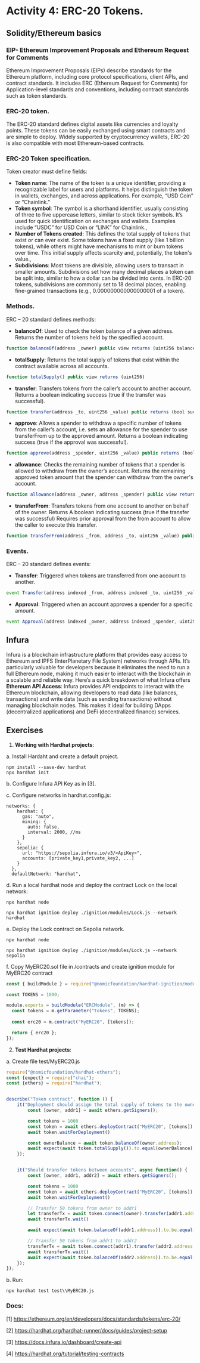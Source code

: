 # Activity 4: ERC-20 Tokens.

## Solidity/Ethereum basics

### EIP- Ethereum Improvement Proposals and Ethereum Request for Comments

Ethereum Improvement Proposals (EIPs) describe standards for the Ethereum platform, including core protocol specifications, client APIs, and contract standards. It includes ERC (Ethereum Request for Comments) for Application-level standards and conventions, including contract standards such as token standards.

### ERC-20 token. 
The ERC-20 standard defines digital assets like currencies and loyalty points. These tokens can be easily exchanged using smart contracts and are simple to deploy. Widely supported by cryptocurrency wallets, ERC-20 is also compatible with most Ethereum-based contracts.

### ERC-20 Token specification.
Token creator must define fields: 

-   **Token name**: The name of the token is a unique identifier, providing a recognizable label for users and platforms. It helps distinguish the token in wallets, exchanges, and across applications. For example, “USD Coin” or “Chainlink.” 
-   **Token symbol**: The symbol is a shorthand identifier, usually consisting of three to five uppercase letters, similar to stock ticker symbols. It’s used for quick identification on exchanges and wallets. Examples include “USDC” for USD Coin or “LINK” for Chainlink., 
-   **Number of Tokens created**: This defines the total supply of tokens that exist or can ever exist. Some tokens have a fixed supply (like 1 billion tokens), while others might have mechanisms to mint or burn tokens over time. This initial supply affects scarcity and, potentially, the token's value., 
-   **Subdivisions**:  Most tokens are divisible, allowing users to transact in smaller amounts. Subdivisions set how many decimal places a token can be split into, similar to how a dollar can be divided into cents. In ERC-20 tokens, subdivisions are commonly set to 18 decimal places, enabling fine-grained transactions (e.g., 0.000000000000000001 of a token). 


### Methods.
ERC – 20 standard defines methods:

-   **balanceOf**: Used to check the token balance of a given address. Returns the number of tokens held by the specified account.

```js
function balanceOf(address _owner) public view returns (uint256 balance)
```

-   **totalSupply**: Returns the total supply of tokens that exist within the contract available across all accounts.

```js
function totalSupply() public view returns (uint256)
```

-   **transfer**: Transfers tokens from the caller’s account to another account. Returns a boolean indicating success (true if the transfer was successful).

```js
function transfer(address _to, uint256 _value) public returns (bool success)
```

-   **approve**: Allows a spender to withdraw a specific number of tokens from the caller’s account, i.e. sets an allowance for the spender to use transferFrom up to the approved amount.
Returns a boolean indicating success (true if the approval was successful).

```js
function approve(address _spender, uint256 _value) public returns (bool success)
```

-   **allowance**: Checks the remaining number of tokens that a spender is allowed to withdraw from the owner’s account. Returns the remaining approved token amount that the spender can withdraw from the owner's account.

```js
function allowance(address _owner, address _spender) public view returns (uint256 remaining)
```

-   **transferFrom**: Transfers tokens from one account to another on behalf of the owner. Returns A boolean indicating success (true if the transfer was successful) Requires prior approval from the from account to allow the caller to execute this transfer.

```js
function transferFrom(address _from, address _to, uint256 _value) public returns (bool success)
```



### Events.
ERC – 20 standard defines events:

-   **Transfer**: Triggered when tokens are transferred from one account to another.

```js
event Transfer(address indexed _from, address indexed _to, uint256 _value)
```

-   **Approval**: Triggered when an account approves a spender for a specific amount.

```js
event Approval(address indexed _owner, address indexed _spender, uint256 _value)
```

## Infura

Infura is a blockchain infrastructure platform that provides easy access to Ethereum and IPFS (InterPlanetary File System) networks through APIs. It’s particularly valuable for developers because it eliminates the need to run a full Ethereum node, making it much easier to interact with the blockchain in a scalable and reliable way. Here’s a quick breakdown of what Infura offers **Ethereum API Access**: Infura provides API endpoints to interact with the Ethereum blockchain, allowing developers to read data (like balances, transactions) and write data (such as sending transactions) without managing blockchain nodes. This makes it ideal for building DApps (decentralized applications) and DeFi (decentralized finance) services.


## Exercises

1.	**Working with Hardhat projects**: 

a.  Install Hardaht and create a default project. 

```
npm install --save-dev hardhat
npx hardhat init
```
b. Configure Infura API Key as in [3].

c. Configure networks in hardhat.config.js:

```
networks: {
    hardhat: {
      gas: "auto",
      mining: {
        auto: false,
        interval: 2000, //ms
      }
    },
    sepolia: {
      url: "https://sepolia.infura.io/v3/<ApiKey>",
      accounts: [private_key1,private_key2, ...]
    }
  },
  defaultNetwork: "hardhat",

```
d. Run a local hardhat node and deploy the contract Lock on the local network:

```
npx hardhat node

npx hardhat ignition deploy ./ignition/modules/Lock.js --network hardhat
```

e. Deploy the Lock contract on Sepolia network.

```
npx hardhat node

npx hardhat ignition deploy ./ignition/modules/Lock.js --network sepolia
```
f. Copy MyERC20.sol file in /contracts and create ignition module for MyERC20 contract

```js
const { buildModule } = require("@nomicfoundation/hardhat-ignition/modules");

const TOKENS = 1000;

module.exports = buildModule("ERCModule", (m) => {
  const tokens = m.getParameter("tokens", TOKENS);
  
  const erc20 = m.contract("MyERC20", [tokens]);

  return { erc20 };
});
```

2.	**Test Hardhat projects**: 

a. Create file test/MyERC20.js 

```js
require("@nomicfoundation/hardhat-ethers");
const {expect} = require("chai");
const {ethers} = require("hardhat");


describe("Token contract", function () {
    it("Deployment should assign the total supply of tokens to the owner", async function () {
        const [owner, addr1] = await ethers.getSigners();

        const tokens = 1000
        const token = await ethers.deployContract("MyERC20", [tokens]);
        await token.waitForDeployment()

        const ownerBalance = await token.balanceOf(owner.address);
        await expect(await token.totalSupply()).to.equal(ownerBalance);
    });


    it("Should transfer tokens between accounts", async function() {
        const [owner, addr1, addr2] = await ethers.getSigners();

        const tokens = 1000
        const token = await ethers.deployContract("MyERC20", [tokens]);
        await token.waitForDeployment()

        // Transfer 50 tokens from owner to addr1
        let transferTx = await token.connect(owner).transfer(addr1.address, 50);
        await transferTx.wait()

        await expect(await token.balanceOf(addr1.address)).to.be.equal(50);

        // Transfer 50 tokens from addr1 to addr2
        transferTx = await token.connect(addr1).transfer(addr2.address, 50);
        await transferTx.wait()
        await expect(await token.balanceOf(addr2.address)).to.be.equal(50);
    });
});


```



b. Run:

```
npx hardhat test test\\MyERC20.js
```

### Docs: 
[1] https://ethereum.org/en/developers/docs/standards/tokens/erc-20/

[2] https://hardhat.org/hardhat-runner/docs/guides/project-setup

[3] https://docs.infura.io/dashboard/create-api

[4] https://hardhat.org/tutorial/testing-contracts
